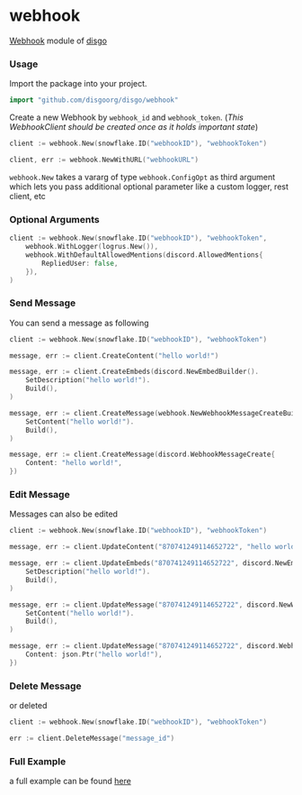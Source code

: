 # webhook

[Webhook](https://discord.com/developers/docs/resources/webhook) module of [disgo](https://github.com/disgoorg/disgo)

### Usage

Import the package into your project.

```go
import "github.com/disgoorg/disgo/webhook"
```

Create a new Webhook by `webhook_id` and `webhook_token`. (*This WebhookClient should be created once as it holds important state*)

```go
client := webhook.New(snowflake.ID("webhookID"), "webhookToken")

client, err := webhook.NewWithURL("webhookURL")
```

`webhook.New` takes a vararg of type `webhook.ConfigOpt` as third argument which lets you pass additional optional parameter like a custom logger, rest client, etc

### Optional Arguments

```go
client := webhook.New(snowflake.ID("webhookID"), "webhookToken",
	webhook.WithLogger(logrus.New()),
	webhook.WithDefaultAllowedMentions(discord.AllowedMentions{
		RepliedUser: false,
	}),
)
```

### Send Message

You can send a message as following

```go
client := webhook.New(snowflake.ID("webhookID"), "webhookToken")

message, err := client.CreateContent("hello world!")

message, err := client.CreateEmbeds(discord.NewEmbedBuilder().
	SetDescription("hello world!").
	Build(),
)

message, err := client.CreateMessage(webhook.NewWebhookMessageCreateBuilder().
	SetContent("hello world!").
	Build(),
)

message, err := client.CreateMessage(discord.WebhookMessageCreate{
	Content: "hello world!",
})
```

### Edit Message

Messages can also be edited

```go
client := webhook.New(snowflake.ID("webhookID"), "webhookToken")

message, err := client.UpdateContent("870741249114652722", "hello world!")

message, err := client.UpdateEmbeds("870741249114652722", discord.NewEmbedBuilder().
	SetDescription("hello world!").
	Build(),
)

message, err := client.UpdateMessage("870741249114652722", discord.NewWebhookMessageUpdateBuilder().
	SetContent("hello world!").
	Build(),
)

message, err := client.UpdateMessage("870741249114652722", discord.WebhookMessageUpdate{
	Content: json.Ptr("hello world!"),
})
```

### Delete Message

or deleted

```go
client := webhook.New(snowflake.ID("webhookID"), "webhookToken")

err := client.DeleteMessage("message_id")
```

### Full Example

a full example can be found [here](https://github.com/disgoorg/disgo/tree/development/_examples/webhook/example.go)
